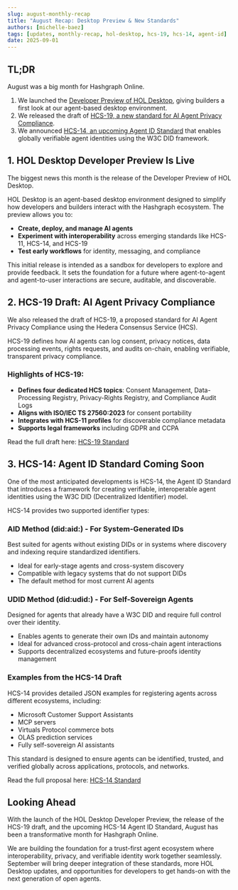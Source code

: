 ```yaml
---
slug: august-monthly-recap
title: "August Recap: Desktop Preview & New Standards"
authors: [michelle-baez]
tags: [updates, monthly-recap, hol-desktop, hcs-19, hcs-14, agent-id]
date: 2025-09-01
---
```


## TL;DR

August was a big month for Hashgraph Online.
1. We launched the [Developer Preview of HOL Desktop](#1-hol-desktop-developer-preview-is-live), giving builders a first look at our agent-based desktop environment.
2. We released the draft of [HCS-19, a new standard for AI Agent Privacy Compliance](#2-hcs-19-draft-ai-agent-privacy-compliance).
3. We announced [HCS-14, an upcoming Agent ID Standard](#3-hcs-14-agent-id-standard-coming-soon) that enables globally verifiable agent identities using the W3C DID framework.

<!--truncate-->

## 1. HOL Desktop Developer Preview Is Live

The biggest news this month is the release of the Developer Preview of HOL Desktop.

HOL Desktop is an agent-based desktop environment designed to simplify how developers and builders interact with the Hashgraph ecosystem. The preview allows you to:
- **Create, deploy, and manage AI agents**
- **Experiment with interoperability** across emerging standards like HCS-11, HCS-14, and HCS-19
- **Test early workflows** for identity, messaging, and compliance

This initial release is intended as a sandbox for developers to explore and provide feedback. It sets the foundation for a future where agent-to-agent and agent-to-user interactions are secure, auditable, and discoverable.

## 2. HCS-19 Draft: AI Agent Privacy Compliance

We also released the draft of HCS-19, a proposed standard for AI Agent Privacy Compliance using the Hedera Consensus Service (HCS).

HCS-19 defines how AI agents can log consent, privacy notices, data processing events, rights requests, and audits on-chain, enabling verifiable, transparent privacy compliance.

### Highlights of HCS-19:
- **Defines four dedicated HCS topics**: Consent Management, Data-Processing Registry, Privacy-Rights Registry, and Compliance Audit Logs
- **Aligns with ISO/IEC TS 27560:2023** for consent portability
- **Integrates with HCS-11 profiles** for discoverable compliance metadata
- **Supports legal frameworks** including GDPR and CCPA

Read the full draft here: [HCS-19 Standard](/docs/standards/hcs-19)

## 3. HCS-14: Agent ID Standard Coming Soon

One of the most anticipated developments is HCS-14, the Agent ID Standard that introduces a framework for creating verifiable, interoperable agent identities using the W3C DID (Decentralized Identifier) model.

HCS-14 provides two supported identifier types:

### AID Method (did:aid:) - For System-Generated IDs

Best suited for agents without existing DIDs or in systems where discovery and indexing require standardized identifiers.
- Ideal for early-stage agents and cross-system discovery
- Compatible with legacy systems that do not support DIDs
- The default method for most current AI agents

### UDID Method (did:udid:) - For Self-Sovereign Agents

Designed for agents that already have a W3C DID and require full control over their identity.
- Enables agents to generate their own IDs and maintain autonomy
- Ideal for advanced cross-protocol and cross-chain agent interactions
- Supports decentralized ecosystems and future-proofs identity management

### Examples from the HCS-14 Draft

HCS-14 provides detailed JSON examples for registering agents across different ecosystems, including:
- Microsoft Customer Support Assistants
- MCP servers
- Virtuals Protocol commerce bots
- OLAS prediction services
- Fully self-sovereign AI assistants

This standard is designed to ensure agents can be identified, trusted, and verified globally across applications, protocols, and networks.

Read the full proposal here: [HCS-14 Standard](/docs/standards/hcs-14)

## Looking Ahead

With the launch of the HOL Desktop Developer Preview, the release of the HCS-19 draft, and the upcoming HCS-14 Agent ID Standard, August has been a transformative month for Hashgraph Online.

We are building the foundation for a trust-first agent ecosystem where interoperability, privacy, and verifiable identity work together seamlessly. September will bring deeper integration of these standards, more HOL Desktop updates, and opportunities for developers to get hands-on with the next generation of open agents.
